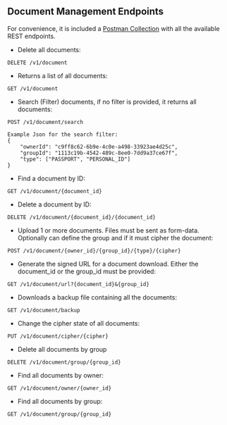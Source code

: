 ## Document Management Endpoints

For convenience, it is included a [Postman Collection](../.postman/kdochub.postman_collection.json) with all the available REST endpoints.

* Delete all documents:

```
DELETE /v1/document
```

* Returns a list of all documents:

```
GET /v1/document 
```

* Search (Filter) documents, if no filter is provided, it returns all documents:

```
POST /v1/document/search

Example Json for the search filter:
{
    "ownerId": "c9ff8c62-6b9e-4c0e-a498-33923ae4d25c",
    "groupId": "1113c19b-4542-489c-8ee0-7dd9a37ce67f",
    "type": ["PASSPORT", "PERSONAL_ID"]
}
```

* Find a document by ID:

```
GET /v1/document/{document_id}
```

* Delete a document by ID:

```
DELETE /v1/document/{document_id}/{document_id}
```

* Upload 1 or more documents. Files must be sent as form-data. Optionally can define the group and if it must cipher the document:

```
POST /v1/document/{owner_id}/{group_id}/{type}/{cipher}
```

* Generate the signed URL for a document download. Either the document_id or the group_id must be provided:

```
GET /v1/document/url?{document_id}&{group_id}
```

* Downloads a backup file containing all the documents:

```
GET /v1/document/backup
```

* Change the cipher state of all documents:

```
PUT /v1/document/cipher/{cipher}
```

* Delete all documents by group

```
DELETE /v1/document/group/{group_id}
```

* Find all documents by owner:

```
GET /v1/document/owner/{owner_id}
```

* Find all documents by group:

```
GET /v1/document/group/{group_id}
```
